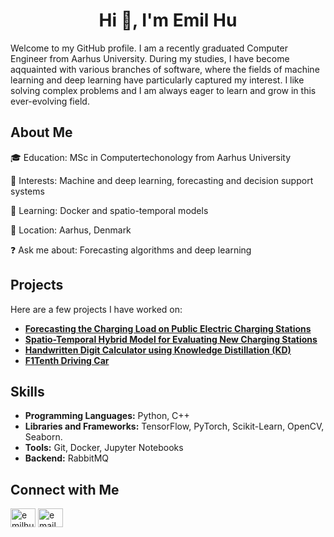 <h1 align="center">Hi 👋, I'm Emil Hu</h1>

Welcome to my GitHub profile. I am a recently graduated Computer Engineer from Aarhus University. During my studies, I have become aqquainted with various branches of software, where the fields of machine learning and deep learning have particularly captured my interest. I like solving complex problems and I am always eager to learn and grow in this ever-evolving field.

## About Me
🎓 Education: MSc in Computertechonology from Aarhus University

🤖 Interests: Machine and deep learning, forecasting and decision support systems

📘 Learning: Docker and spatio-temporal models

📍 Location: Aarhus, Denmark

❓ Ask me about: Forecasting algorithms and deep learning

<!--I love solving complex problems and turning data into actionable insights. Whether it's through developing cutting-edge neural networks or crafting efficient algorithms, I'm always eager to learn and grow in this ever-evolving field.-->


## Projects
Here are a few projects I have worked on:
- **[Forecasting the Charging Load on Public Electric Charging Stations](link-to-project)**
- **[Spatio-Temporal Hybrid Model for Evaluating New Charging Stations ](https://github.com/emilhu20/Spatio-Temporal-Model-Charging)**
- **[Handwritten Digit Calculator using Knowledge Distillation (KD)](https://github.com/emilhu20/Handwritten-Digit-Calculator-using-Knowledge-Distillation)**
- **[F1Tenth Driving Car](link-to-project)**
  

## Skills
- **Programming Languages:** Python, C++
- **Libraries and Frameworks:** TensorFlow, PyTorch, Scikit-Learn, OpenCV, Seaborn.
- **Tools:** Git, Docker, Jupyter Notebooks
- **Backend:** RabbitMQ


## Connect with Me 
<p align="left">
<a href="https://linkedin.com/in/emilhu" target="blank"><img align="center" src="https://raw.githubusercontent.com/rahuldkjain/github-profile-readme-generator/master/src/images/icons/Social/linked-in-alt.svg" alt="emilhu" height="30" width="40" /></a>
<a href="mailto:emil.hu@hotmail.com" target="blank"><img align="center" src="https://em-content.zobj.net/thumbs/240/microsoft/319/envelope-with-arrow_1f4e9.png" alt="email" height="30" width="40" /></a>
</p>


